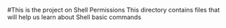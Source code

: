 #This is the project on Shell Permissions
This directory contains files that will help us learn about Shell basic commands
